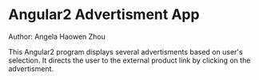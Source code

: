 # Angular2 Advertisment App
Author: Angela Haowen Zhou

This Angular2 program displays several advertisments based on user's selection. 
It directs the user to the external product link by clicking on the advertisment.
